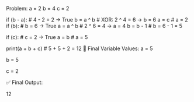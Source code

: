 Problem:
a = 2
b = 4
c = 2

if (b - a):       # 4 - 2 = 2 → True
    b = a ^ b     # XOR: 2 ^ 4 = 6 → b = 6
    a = c         # a = 2
    if (b):       # b = 6 → True
        a = a ^ b # 2 ^ 6 = 4 → a = 4
        b = b - 1 # b = 6 - 1 = 5

if (c):           # c = 2 → True
    a = b         # a = 5

print(a + b + c)  # 5 + 5 + 2 = 12
🧠 Final Variable Values:
a = 5

b = 5

c = 2

✅ Final Output:

12

